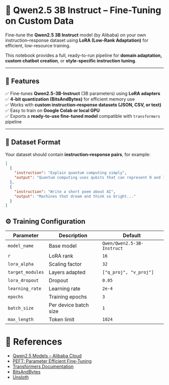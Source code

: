 # 🧠 Qwen2.5 3B Instruct – Fine-Tuning on Custom Data

Fine-tune the **Qwen2.5 3B Instruct** model (by Alibaba) on your own instruction–response dataset using **LoRA (Low-Rank Adaptation)** for efficient, low-resource training.

This notebook provides a full, ready-to-run pipeline for **domain adaptation, custom chatbot creation**, or **style-specific instruction tuning**.

---

## 🚀 Features

✅ Fine-tunes **Qwen2.5-3B-Instruct** (3B parameters) using **LoRA adapters**  
✅ **4-bit quantization (BitsAndBytes)** for efficient memory use  
✅ Works with **custom instruction–response datasets (JSON, CSV, or text)**  
✅ Easy to train on **Google Colab or local GPU**  
✅ Exports a **ready-to-use fine-tuned model** compatible with `transformers` pipeline  

---

## 📖 Dataset Format

Your dataset should contain **instruction–response pairs**, for example:

```json
[
  {
    "instruction": "Explain quantum computing simply",
    "output": "Quantum computing uses qubits that can represent 0 and 1 at the same time..."
  },
  {
    "instruction": "Write a short poem about AI",
    "output": "Machines that dream and think so bright..."
  }
]
```

## ⚙️ Training Configuration

| Parameter | Description | Default |
|------------|--------------|----------|
| `model_name` | Base model | `Qwen/Qwen2.5-3B-Instruct` |
| `r` | LoRA rank | `16` |
| `lora_alpha` | Scaling factor | `32` |
| `target_modules` | Layers adapted | `["q_proj", "v_proj"]` |
| `lora_dropout` | Dropout | `0.05` |
| `learning_rate` | Learning rate | `2e-4` |
| `epochs` | Training epochs | `3` |
| `batch_size` | Per device batch size | `1` |
| `max_length` | Token limit | `1024` |

# 🧱 References

- [Qwen2.5 Models – Alibaba Cloud](https://www.alibabacloud.com)
- [PEFT: Parameter Efficient Fine-Tuning](https://github.com/huggingface/peft)
- [Transformers Documentation](https://huggingface.co/docs/transformers/index)
- [BitsAndBytes](https://github.com/TimDettmers/bitsandbytes)
- [Unsloth](https://github.com/Unsloth-org)
